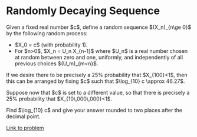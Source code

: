 # Randomly Decaying Sequence

<p>Given a fixed real number $c$, define a random sequence $(X_n)_{n\ge 0}$ by the following random process:</p>
<ul><li>$X_0 = c$ (with probability 1).</li>
<li>For $n&gt;0$, $X_n = U_n X_{n-1}$ where $U_n$ is a real number chosen at random between zero and one, uniformly, and independently of all previous choices $(U_m)_{m&lt;n}$.</li>
</ul><p>If we desire there to be precisely a 25% probability that $X_{100}&lt;1$, then this can be arranged by fixing $c$ such that $\log_{10} c \approx 46.27$.</p>

<p>Suppose now that $c$ is set to a different value, so that there is precisely a 25% probability that $X_{10\,000\,000}&lt;1$.</p>
<p>Find $\log_{10} c$ and give your answer rounded to two places after the decimal point.</p>


[Link to problem](https://projecteuler.net/problem=697)
